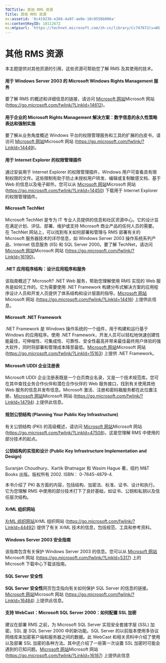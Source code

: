 ```yaml
---
TOCTitle: 其他 RMS 资源
Title: 其他 RMS 资源
ms:assetid: '8c41923b-e266-4a97-ae0e-10c9558b896a'
ms:contentKeyID: 18112672
ms:mtpsurl: 'https://technet.microsoft.com/zh-cn/library/Cc747672(v=WS.10)'
---
```


其他 RMS 资源
=============

本主题提供对其他资源的引用，这些资源可帮助您了解 RMS 及其使用的技术。

#### 用于 Windows Server 2003 的 Microsoft Windows Rights Management 服务

要了解 RMS 的概述和详细信息的链接，请访问 [Microsoft 网站](https://go.microsoft.com/fwlink/?linkid=14612)Microsoft 网站 (https://go.microsoft.com/fwlink/?LinkId=14612)。

#### 用于企业的 Microsoft Rights Management 解决方案：数字信息的永久性策略表达和强制实施

要了解从业务角度概述 Windows 平台的权限管理服务和工具的扩展的白皮书，请访问 [Microsoft 网站](https://go.microsoft.com/fwlink/?linkid=14449)Microsoft 网站 (https://go.microsoft.com/fwlink/?LinkId=14449)。

#### 用于 Internet Explorer 的权限管理插件

通过安装用于 Internet Explorer 的权限管理插件，Windows 用户可查看具有限制权限的文件。这些限制有助于防止未授权用户转发、编辑或复制敏感文档、基于 Web 的信息以及电子邮件。您可以从 [Microsoft 网站](https://go.microsoft.com/fwlink/?linkid=14450)Microsoft 网站 (https://go.microsoft.com/fwlink/?LinkId=14450) 下载用于 Internet Explorer 的权限管理插件。

#### Microsoft TechNet

Microsoft TechNet 是专为 IT 专业人员提供的信息和社区资源中心。它的设计旨在满足计划、评估、部署、维护或支持 Microsoft 商业产品的任何人员的需要。在 TechNet 网站上，可以找到有关如何部署和管理与 RMS 部署有关的 Microsoft 服务器技术的详尽信息，如 Windows Server 2003 操作系统系列产品、Internet 信息服务 (IIS) 和 SQL Server 2000。要了解 TechNet，请访问 [Microsoft 网站](https://go.microsoft.com/fwlink/?linkid=16190)Microsoft 网站 (https://go.microsoft.com/fwlink/?LinkId=16190)。

#### .NET 应用程序结构：设计应用程序和服务

该指南概述了 Microsoft? .NET Web 服务，帮助您理解使用 RMS 实现的 Web 服务是如何工作的。它为需要使用 .NET Framework 构建分布式解决方案的应用程序设计人员和开发人员提供了体系结构和设计层面的指导。[Microsoft 网站](https://go.microsoft.com/fwlink/?linkid=14416)Microsoft 网站 (https://go.microsoft.com/fwlink/?LinkId=14416) 上提供此信息。

#### Microsoft .NET Framework

.NET Framework 是 Windows 操作系统的一个组件，用于构建和运行基于 Windows 的应用程序。使用 .NET Framework，开发人员可以轻松地快速创建性能最佳，可伸缩性、可集成性、可靠性、安全性最高并带来最佳最终用户体验的强大软件，同时将部署和管理成本降至最低。[Microsoft 网站](https://go.microsoft.com/fwlink/?linkid=15163)Microsoft 网站 (https://go.microsoft.com/fwlink/?LinkId=15163) 上提供 .NET Framework。

#### Microsoft UDDI 企业注册表

Microsoft UDDI 企业注册表既是一个白页商业名录，又是一个技术规范库。您可在其中查找业务合作伙伴和潜在合作伙伴的 Web 服务接口，找到有关使用其他 Web 服务的信息并发布信息。Microsoft 激活、注册和密码箱服务都在此位置注册。[Microsoft 网站](https://go.microsoft.com/fwlink/?linkid=14794)Microsoft 网站 (https://go.microsoft.com/fwlink/?LinkId=14794) 上提供此信息。

#### 规划公钥结构 (Planning Your Public Key Infrastructure)

有关公钥结构 (PKI) 的高级概述，请访问 [Microsoft 网站](https://go.microsoft.com/fwlink/?linkid=47508)Microsoft 网站 (https://go.microsoft.com/fwlink/?LinkId=47508)。这是您理解 RMS 中使用的部分技术的起点。

#### 公钥结构的实现和设计 (Public Key Infrastructure Implementation and Design)

Suranjan Choudhury、Kartik Bhatnagar 和 Wasim Hague 著，纽约 M&T Books 出版。版权所有 2002. ISBN： 0-7645-4879-4.

本书介绍了 PKI 各方面的内容，包括结构、加密法、标准、证书、设计和执行。它为您理解 RMS 中使用的部分技术打下了良好基础，如证书、公钥和私钥以及信任层次结构。

#### XrML 组织网站

[XrML 组织网站](https://go.microsoft.com/fwlink/?linkid=44492)XrML 组织网站 (https://go.microsoft.com/fwlink/?LinkId=44492) 提供了有关 XrML 技术的信息，包括规范、工具和参考资料。

#### Windows Server 2003 安全指南

该指南包含有关保护 Windows Server 2003 的信息。您可以从 [Microsoft 网站](https://go.microsoft.com/fwlink/?linkid=5317)Microsoft 网站 (https://go.microsoft.com/fwlink/?LinkId=5317) 上的 Microsoft 下载中心下载该指南。

#### SQL Server 安全性

**SQL Server 安全性**网页包含指向有关如何保护 SQL Server 的信息的链接。[Microsoft 网站](https://go.microsoft.com/fwlink/?linkid=16484)Microsoft 网站 (https://go.microsoft.com/fwlink/?LinkId=16484) 上提供此信息。

#### 支持 WebCast：Microsoft SQL Server 2000：如何配置 SSL 加密

建议在部署 RMS 之前，为 Microsoft SQL Server 实现安全套接字层 (SSL) 加密。SSL 是 SQL Server 2000 中的新功能。SQL Server 的以前版本使用多协议网络库来加密客户端和服务器之间的数据。此 WebCast 和相关资料中介绍了使用以及部署 SSL 加密的各种方法。其中还介绍了一些第一次设置 SSL 加密时可能会遇到的已知问题。[Microsoft 网站](https://go.microsoft.com/fwlink/?linkid=16187)Microsoft 网站 (https://go.microsoft.com/fwlink/?LinkId=16187) 上提供此信息
